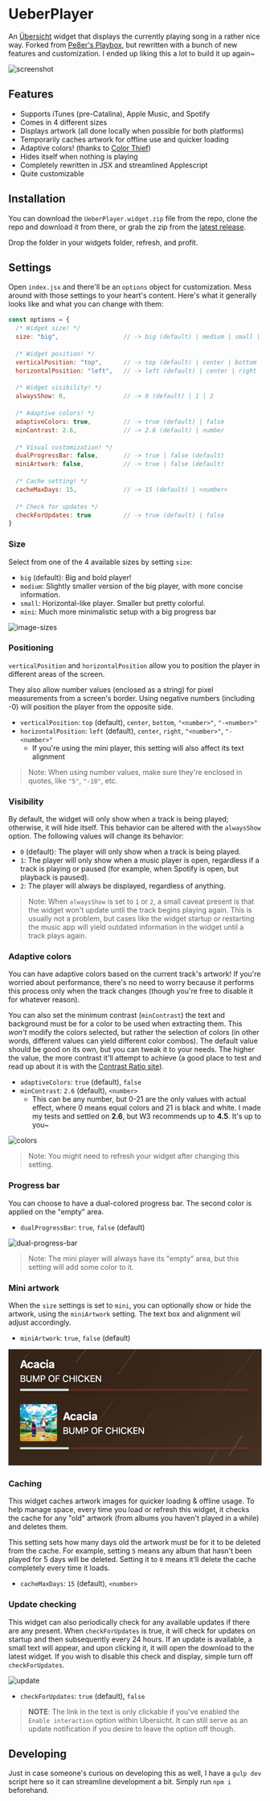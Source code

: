 
# UeberPlayer
An [Übersicht](http://tracesof.net/uebersicht/) widget that displays the currently playing song in a rather nice way. Forked from [Pe8er's Playbox](https://github.com/Pe8er/Playbox.widget), but rewritten with a bunch of new features and customization. I ended up liking this a lot to build it up again~

![screenshot](screenshot.png)

## Features
- Supports iTunes (pre-Catalina), Apple Music, and Spotify
- Comes in 4 different sizes
- Displays artwork (all done locally when possible for both platforms)
- Temporarily caches artwork for offline use and quicker loading
- Adaptive colors! (thanks to [Color Thief](https://lokeshdhakar.com/projects/color-thief/))
- Hides itself when nothing is playing
- Completely rewritten in JSX and streamlined Applescript
- Quite customizable

## Installation
You can download the `UeberPlayer.widget.zip` file from the repo, clone the repo and download it from there, or grab the zip from the [latest release](https://github.com/acluelessdanny/ueberplayer/releases/latest).

Drop the folder in your widgets folder, refresh, and profit.

## Settings
Open `index.jsx` and there'll be an `options` object for customization. Mess around with those settings to your heart's content. Here's what it generally looks like and what you can change with them:

```js
const options = {
  /* Widget size! */
  size: "big",                  // -> big (default) | medium | small | mini

  /* Widget position! */
  verticalPosition: "top",      // -> top (default) | center | bottom | "<number>" | "-<number>"
  horizontalPosition: "left",   // -> left (default) | center | right | "<number>" | "-<number>"

  /* Widget visibility! */
  alwaysShow: 0,                // -> 0 (default) | 1 | 2

  /* Adaptive colors! */
  adaptiveColors: true,         // -> true (default) | false
  minContrast: 2.6,             // -> 2.6 (default) | number

  /* Visual customization! */
  dualProgressBar: false,       // -> true | false (default)
  miniArtwork: false,           // -> true | false (default)

  /* Cache setting! */
  cacheMaxDays: 15,             // -> 15 (default) | <number>

  /* Check for updates */
  checkForUpdates: true         // -> true (default) | false
}
```

### Size
Select from one of the 4 available sizes by setting `size`:

- `big` (default): Big and bold player!
- `medium`: Slightly smaller version of the big player, with more concise information.
- `small`: Horizontal-like player. Smaller but pretty colorful.
- `mini`: Much more minimalistic setup with a big progress bar

![image-sizes](./images/sizes.png)

### Positioning
`verticalPosition` and `horizontalPosition` allow you to position the player in different areas of the screen.

They also allow number values (enclosed as a string) for pixel measurements from a screen's border. Using negative numbers (including -0) will position the player from the opposite side.

- `verticalPosition`: `top` (default), `center`, `bottom`, `"<number>"`, `"-<number>"`
- `horizontalPosition`: `left` (default), `center`, `right`, `"<number>"`, `"-<number>"`
  - If you're using the mini player, this setting will also affect its text alignment

> Note: When using number values, make sure they're enclosed in quotes, like `"5"`, `"-10"`, etc.

### Visibility
By default, the widget will only show when a track is being played; otherwise, it will hide itself. This behavior can be altered with the `alwaysShow` option. The following values will change its behavior:

- `0` (default): The player will only show when a track is being played.
- `1`: The player will only show when a music player is open, regardless if a track is playing or paused (for example, when Spotify is open, but playback is paused).
- `2`: The player will always be displayed, regardless of anything.

> Note: When `alwaysShow` is set to `1` or `2`, a small caveat present is that the widget won't update until the track begins playing again. This is usually not a problem, but cases like the widget startup or restarting the music app will yield outdated information in the widget until a track plays again.

### Adaptive colors
You can have adaptive colors based on the current track's artwork! If you're worried about performance, there's no need to worry because it performs this process only when the track changes (though you're free to disable it for whatever reason).

You can also set the minimum contrast (`minContrast`) the text and background must be for a color to be used when extracting them. This _won't_ modify the colors selected, but rather the selection of colors (in other words, different values can yield different color combos). The default value should be good on its own, but you can tweak it to your needs. The higher the value, the more contrast it'll attempt to achieve (a good place to test and read up about it is with the [Contrast Ratio site](https://contrast-ratio.com/)).

- `adaptiveColors`: `true` (default), `false`
- `minContrast`: `2.6` (default), `<number>`
  - This can be any number, but 0-21 are the only values with actual effect, where 0 means equal colors and 21 is black and white. I made my tests and settled on **2.6**, but W3 recommends up to **4.5**. It's up to you~

![colors](images/colors.png)

> Note: You might need to refresh your widget after changing this setting.

### Progress bar
You can choose to have a dual-colored progress bar. The second color is applied on the "empty" area.

- `dualProgressBar`: `true`, `false` (default)

![dual-progress-bar](images/dualbar.png)

> Note: The mini player will always have its "empty" area, but this setting will add some color to it.

### Mini artwork
When the `size` settings is set to `mini`, you can optionally show or hide the artwork, using the `miniArtwork` setting. The text box and alignment wil adjust accordingly.

- `miniArtwork`: `true`, `false` (default)

![mini-artwork](images/miniart.png)

### Caching
This widget caches artwork images for quicker loading & offline usage. To help manage space, every time you load or refresh this widget, it checks the cache for any "old" artwork (from albums you haven't played in a while) and deletes them.

This setting sets how many days old the artwork must be for it to be deleted from the cache. For example, setting `5` means any album that hasn't been played for 5 days will be deleted. Setting it to `0` means it'll delete the cache completely every time it loads.

- `cacheMaxDays`: `15` (default), `<number>`

### Update checking
This widget can also periodically check for any available updates if there are any present. When `checkForUpdates` is true, it will check for updates on startup and then subsequently every 24 hours. If an update is available, a small text will appear, and upon clicking it, it will open the download to the latest widget. If you wish to disable this check and display, simple turn off `checkForUpdates`.

![update](images/update.png)

- `checkForUpdates`: `true` (default), `false`

> **NOTE**: The link in the text is only clickable if you've enabled the `Enable interaction` option within Ubersicht. It can still serve as an update notification if you desire to leave the option off though.

## Developing
Just in case someone's curious on developing this as well, I have a `gulp dev` script here so it can streamline development a bit. Simply run `npm i` beforehand.
